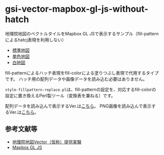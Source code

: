 # gsi-vector-mapbox-gl-js-without-hatch
地理院地図のベクトルタイルをMapbox GL JSで表示するサンプル（fill-patternによるhatcj表現を利用しない）

- [標準地図](https://mghs15.github.io/gsi-vector-mapbox-gl-js-without-hatch/std.html#14.01/35.44575/139.9552)
- [単色地図](https://mghs15.github.io/gsi-vector-mapbox-gl-js-without-hatch/pale.html#14.01/35.44575/139.9552)
- [白地図](https://mghs15.github.io/gsi-vector-mapbox-gl-js-without-hatch/blank.html#14.01/35.44575/139.9552)

fill-patternによるハッチ表現をfill-colorによる塗りつぶし表現で代用するタイプです。
ハッチ用の配列データや画像データを読み込む必要はありません。

`style-fillpattern-replace.pl`は、fill-patternの設定を、対応するfill-colorの設定に置き換えるPerl製ツール（変換表を兼ねる）です。

配列データを読み込んで表示するVer.は[こちら](https://github.com/mghs15/gsi-vector-mapbox-gl-js)。
PNG画像を読み込んで表示するVer.は[こちら](https://github.com/mghs15/gsi-vector-mapbox-gl-js-png)。

## 参考文献等
* [地理院地図Vector（仮称）提供実験](https://github.com/gsi-cyberjapan/gsimaps-vector-experiment)
* [Mapbox GL JS](https://github.com/mapbox/mapbox-gl-js)

